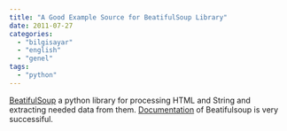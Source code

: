 ```yaml
---
title: "A Good Example Source for BeatifulSoup Library"
date: 2011-07-27
categories: 
  - "bilgisayar"
  - "english"
  - "genel"
tags: 
  - "python"
---
```


[BeatifulSoup](http://www.crummy.com/software/BeautifulSoup/#Download) a python library for processing HTML and String and extracting needed data from them. [Documentation](http://www.crummy.com/software/BeautifulSoup/documentation.html) of Beatifulsoup is very successiful.

